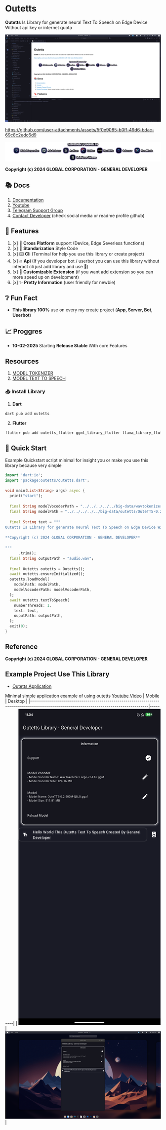 # Outetts
 
**Outetts** Is Library for generate neural Text To Speech on Edge Device Without api key or internet quota

[![](https://raw.githubusercontent.com/General-Developer/outetts/refs/heads/main/assets/demo_background.png)](https://youtu.be/drlqUwJEOg4)

https://github.com/user-attachments/assets/5f0e9085-b0ff-49d6-bdac-69c8c2edc6d9

[![](https://raw.githubusercontent.com/globalcorporation/.github/main/.github/logo/powered.png)](https://www.youtube.com/@Global_Corporation)

**Copyright (c) 2024 GLOBAL CORPORATION - GENERAL DEVELOPER**

## 📚️ Docs

1. [Documentation](https://youtube.com/@GENERAL_DEV)
2. [Youtube](https://youtube.com/@GENERAL_DEV)
3. [Telegram Support Group](https://t.me/DEVELOPER_GLOBAL_PUBLIC)
4. [Contact Developer](https://github.com/General-Developer) (check social media or readme profile github)

## 🔖️ Features

1. [x] 📱️ **Cross Platform** support (Device, Edge Severless functions)
2. [x] 📜️ **Standarization** Style Code
3. [x] ⌨️ **Cli** (Terminal for help you use this library or create project)
4. [x] 🔥️ **Api** (If you developer bot / userbot you can use this library without interact cli just add library and use 🚀️)
5. [x] 🧩️ **Customizable Extension** (if you want add extension so you can more speed up on development)
6. [x] ✨️ **Pretty Information** (user friendly for newbie)
 
## ❔️ Fun Fact

- **This library 100%** use on every my create project (**App, Server, Bot, Userbot**)
 
## 📈️ Proggres
 
- **10-02-2025**
  Starting **Release Stable** With core Features

## Resources

1. [MODEL TOKENIZER](https://huggingface.co/ggml-org)
2. [MODEL TEXT TO SPEECH](https://huggingface.co/OuteAI/)

### 📥️ Install Library

1. **Dart**

```bash
dart pub add outetts
```

2. **Flutter**

```bash
flutter pub add outetts_flutter ggml_library_flutter llama_library_flutter
```

## 🚀️ Quick Start

Example Quickstart script minimal for insight you or make you use this library because very simple

```dart
import 'dart:io';
import 'package:outetts/outetts.dart';

void main(List<String> args) async {
  print("start");

  final String modelVocoderPath = "../../../../../big-data/wavtokenizer/WavTokenizer-Large-75-F16.gguf";
  final String modelPath = "../../../../../big-data/outetts/OuteTTS-0.2-500M-Q8_0.gguf";

  final String text = """
Outetts Is Library for generate neural Text To Speech on Edge Device Without api key or internet quota created by General Developer.

**Copyright (c) 2024 GLOBAL CORPORATION - GENERAL DEVELOPER**

"""
      .trim();
  final String outputPath = "audio.wav";

  final Outetts outetts = Outetts();
  await outetts.ensureInitialized();
  outetts.loadModel(
    modelPath: modelPath,
    modelVocoderPath: modelVocoderPath,
  );
  await outetts.textToSpeech(
    numberThreads: 1,
    text: text,
    ouputPath: outputPath,
  );
  exit(0);
}
```

## Reference


**Copyright (c) 2024 GLOBAL CORPORATION - GENERAL DEVELOPER**



## Example Project Use This Library


- [Outetts Application](https://github.com/General-Developer/outetts/tree/main/examples/outetts_app)
    
Minimal simple application example of using outetts [Youtube Video](https://youtu.be/U-5EDMk0UgE) 
| Mobile                                                                                                                                  | Desktop |
|-----------------------------------------------------------------------------------------------------------------------------------------|---------|
| [![](https://raw.githubusercontent.com/General-Developer/outetts/refs/heads/main/assets/examples/outetts_app/mobile.png)](https://youtu.be/U-5EDMk0UgE) | [![](https://raw.githubusercontent.com/General-Developer/outetts/refs/heads/main/assets/examples/outetts_app/desktop.png)](https://youtu.be/U-5EDMk0UgE)        |